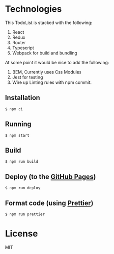 # Technologies

This TodoList is stacked with the following:

1. React
2. Redux
3. Router
4. Typescript
5. Webpack for build and bundling

At some point it would be nice to add the following: 
1. BEM, Currently uses Css Modules
2. Jest for testing
3. Wire up Linting rules with npm commit.

## Installation

```
$ npm ci
```

## Running

```
$ npm start
```

## Build

```
$ npm run build
```

## Deploy (to the [GitHub Pages](https://pages.github.com/))

```
$ npm run deploy
```

## Format code (using [Prettier](https://github.com/prettier/prettier))

```
$ npm run prettier
```

# License

MIT
